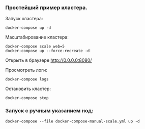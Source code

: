 ### Простейший пример кластера.

Запуск кластера:

```
docker-compose up -d
```

Масштабирование кластера:

```
docker-compose scale web=5
docker-compose up --force-recreate -d
```

Открыть в браузере http://0.0.0.0:8080/

Просмотреть логи:

```
docker-compose logs
```

Остановить кластер:

```
docker-compose stop
```

### Запуск с ручным указанием нод:

```
docker-compose --file docker-compose-manual-scale.yml up -d
```
